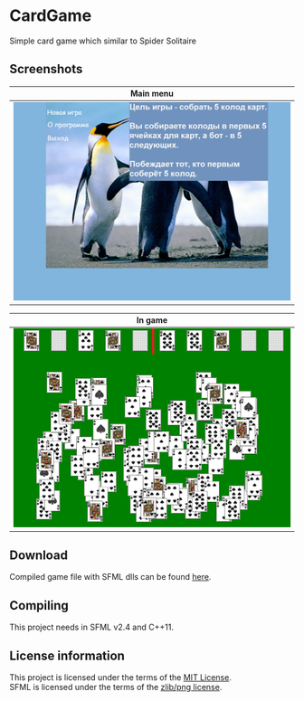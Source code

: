 # CardGame
Simple card game which similar to Spider Solitaire

## Screenshots

| Main menu                                                        |
|------------------------------------------------------------------|
| ![Main menu of the game](Media/1.Main_menu.png "Main menu") |

| In game                                                          |
|------------------------------------------------------------------|
| ![Casual play with bot](Media/2.In_game.png "In game")           |

## Download

Compiled game file with SFML dlls can be found [here](https://github.com/Vasar007/CardGame/tree/master/bin).

## Compiling

This project needs in SFML v2.4 and C++11.

## License information

This project is licensed under the terms of the [MIT License](LICENSE).\
SFML is licensed under the terms of the [zlib/png license](https://www.sfml-dev.org/license.php).
